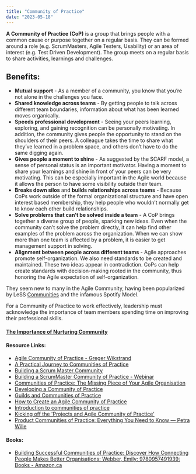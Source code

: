 ```yaml
---
title: "Community of Practice"
date: "2023-05-18"
---
```


**A Community of Practice (CoP)** is a group that brings people with a common cause or purpose together on a regular basis. They can be formed around a role (e.g. ScrumMasters, Agile Testers, Usability) or an area of interest (e.g. Test Driven Development). The group meets on a regular basis to share activities, learnings and challenges.

## Benefits:

- **Mutual support** - As a member of a community, you know that you’re not alone in the challenges you face.
- **Shared knowledge across teams** - By getting people to talk across different team boundaries, information about what has been learned moves organically.
- **Speeds professional development** - Seeing your peers learning, exploring, and gaining recognition can be personally motivating. In addition, the community gives people the opportunity to stand on the shoulders of their peers. A colleague takes the time to share what they’ve learned in a problem space, and others don’t have to do the same digging again.
- **Gives people a moment to shine** - As suggested by the SCARF model, a sense of personal status is an important motivator. Having a moment to share your learnings and shine in front of your peers can be very motivating. This can be especially important in the Agile world because it allows the person to have some visibility outside their team.
- **Breaks down silos** and **builds relationships across teams** - Because CoPs work outside of the formal organizational structure and have open interest based membership, they help people who wouldn’t normally get to know each other build relationships.
- **Solve problems that can’t be solved inside a team** - A CoP brings together a diverse group of people, sparking new ideas. Even when the community can’t solve the problem directly, it can help find other examples of the problem across the organization. When we can show more than one team is affected by a problem, it is easier to get management support in solving.
- **Alignment between people across different teams** - Agile approaches promote self-organization. We also need standards to be created and maintained. These two ideas appear in contradiction. CoPs can help create standards with decision-making rooted in the community, thus honoring the Agile expectation of self-organization.

They seem new to many in the Agile Community, having been popularized by LeSS [Communities](https://less.works/less/structure/communities) and the infamous Spotify Model.

For a Community of Practice to work effectively, leadership must acknowledge the importance of team members spending time on improving their professional skills.

#### [The Importance of Nurturing Community](/blog/the-importance-of-nurturing-community.html)

#### Resource Links:

- [Agile Community of Practice - Greger Wikstrand](https://www.gregerwikstrand.com/agile-community-of-practice/)
- [A Practical Journey to Communities of Practice](https://freeagile.org/2017/08/25/a-practical-journey-to-communities-of-practice/)
- [Building a Scrum Master Community](https://www.agilealliance.org/resources/experience-reports/creole-cottage-pattern-building-scrum-master-community-solving-company-wide-problems/)
- [Building a ScrumMaster Community of Practice - Webinar](https://resources.scrumalliance.org/Webinar/building-a-scrummaster-community-of-practice)
- [Communities of Practice: The Missing Piece of Your Agile Organisation](https://www.infoq.com/articles/communities-of-practice-agile-organisation)
- [Developing a Community of Practice](https://teamtilt.co.uk/community-of-practice/)
- [Guilds and Communities of Practice](https://agilefellow.com/2018/03/29/guilds-and-communities-of-practice/)
- [How to Create an Agile Community of Practice](https://www.scrum.org/resources/blog/how-create-agile-community-practice)
- [Introduction to communities of practice](https://www.wenger-trayner.com/introduction-to-communities-of-practice)
- [Kicking off the 'Projects and Agile Community of Practice'](https://www.equinox.co.nz/blog/kicking-off-projects-agile-community-practice)
- [Product Communities of Practice: Everything You Need to Know — Petra Wille](https://www.petra-wille.com/blog/product-communities-of-practice-everything-you-need-to-know)

#### Books:

- [Building Successful Communities of Practice: Discover How Connecting People Makes Better Organisations: Webber, Emily: 9780957491939: Books - Amazon.ca](https://amzn.to/3M9KsqA)
